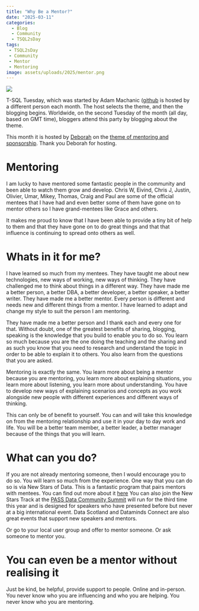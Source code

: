 ```yaml
---
title: "Why Be a Mentor?"
date: "2025-03-11"
categories:
  - Blog
  - Community
  - TSQL2sDay
tags:
 - TSQL2sDay
 - Community
 - Mentor
 - Mentoring
image: assets/uploads/2025/mentor.png
---
```


[![](https://debthedba.wordpress.com/wp-content/uploads/2016/06/tsql2sday-150x150.png)](https://debthedba.wordpress.com/2025/03/04/t-sql-tuesday-184-the-invitation/)

T-SQL Tuesday, which was started by Adam Machanic ([github](https://github.com/amachanic) is hosted by a different person each month. The host selects the theme, and then the blogging begins. Worldwide, on the second Tuesday of the month (all day, based on GMT time), bloggers attend this party by blogging about the theme.

This month it is hosted by [Deborah](https://debthedba.wordpress.com/) on the [theme of mentoring and sponsorship](https://debthedba.wordpress.com/2025/03/04/t-sql-tuesday-184-the-invitation/). Thank you Deborah for hosting.

# Mentoring

I am lucky to have mentored some fantastic people in the community and been able to watch them grow and develop. Chris W, Eivind, Chris J, Justin, Olivier, Umar, Mikey, Thomas, Craig and Paul are some of the official mentees that I have had and even better some of them have gone on to mentor others so I have grand-mentees like Grace and others.

It makes me proud to know that I have been able to provide a tiny bit of help to them and that they have gone on to do great things and that that influence is continuing to spread onto others as well.

# Whats in it for me?

I have learned so much from my mentees. They have taught me about new technologies, new ways of working, new ways of thinking. They have challenged me to think about things in a different way. They have made me a better person, a better DBA, a better developer, a better speaker, a better writer. They have made me a better mentor. Every person is different and needs new and different things from a mentor. I have learned to adapt and change my style to suit the person I am mentoring.

They have made me a better person and I thank each and every one for that. Without doubt, one of the greatest benefits of sharing, blogging, speaking is the knowledge that you build to enable you to do so. You learn so much because you are the one doing the teaching and the sharing and as such you know that you need to research and understand the topic in order to be able to explain it to others. You also learn from the questions that you are asked.

Mentoring is exactly the same. You learn more about being a mentor because you are mentoring, you learn more about explaining situations, you learn more about listening, you learn more about understanding. You have to develop new ways of explaining scenarios and concepts as you work alongside new people with different experiences and different ways of thinking.

This can only be of benefit to yourself. You can and will take this knowledge on from the mentoring relationship and use it in your day to day work and life. You will be a better team member, a better leader, a better manager because of the things that you will learn.

# What can you do?

If you are not already mentoring someone, then I would encourage you to do so. You will learn so much from the experience. One way that you can do so is via New Stars of Data. This is a fantastic program that pairs mentors with mentees. You can find out more about it [here](https://newstarsofdata.com/) You can also join the New Stars Track at the [PASS Data Community Summit](https://passdatasummit.com) will run for the third time this year and is designed for speakers who have presented before but never at a big international event. Data Scotland and Dataminds Connect are also great events that support new speakers and mentors.

Or go to your local user group and offer to mentor someone. Or ask someone to mentor you.

# You can even be a mentor without realising it

Just be kind, be helpful, provide support to people. Online and in-person. You never know who you are influencing and who you are helping. You never know who you are mentoring.